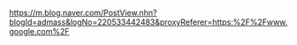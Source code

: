 https://m.blog.naver.com/PostView.nhn?blogId=admass&logNo=220533442483&proxyReferer=https:%2F%2Fwww.google.com%2F
